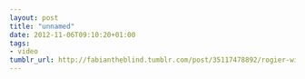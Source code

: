 ```yaml
---
layout: post
title: "unnamed"
date: 2012-11-06T09:10:20+01:00
tags:
- video
tumblr_url: http://fabiantheblind.tumblr.com/post/35117478892/rogier-wieland-saz-the-moleskine-coloured
---
```


